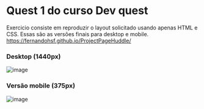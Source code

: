 # Quest 1 do curso Dev quest
Exercicio consiste em reproduzir o layout solicitado usando apenas HTML e CSS. Essas são as versões finais para desktop e mobile.<br/> 
https://fernandohsf.github.io/ProjectPageHuddle/
### Desktop (1440px)
![image](https://user-images.githubusercontent.com/17659168/219399827-56f98631-96c8-4b31-b44e-fa6ff8e0b781.png)
### Versão mobile (375px)
![image](https://user-images.githubusercontent.com/17659168/219414704-73683d61-1f5d-4f9f-b8c8-6df1b0dc2c8b.png)



